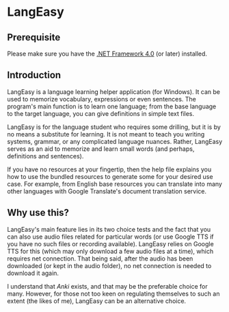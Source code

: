 # LangEasy

## Prerequisite

Please make sure you have the [.NET Framework 4.0](https://www.microsoft.com/en-US/download/details.aspx?id=17851) (or later) installed.

## Introduction

LangEasy is a language learning helper application (for Windows). It can be used to memorize vocabulary, expressions or 
even sentences. The program's main function is to learn one language; from the base language to the target 
language, you can give definitions in simple text files.

LangEasy is for the language student who requires some drilling, but it is by no means a substitute for learning.
It is not meant to teach you writing systems, grammar, or any complicated language nuances.
Rather, LangEasy serves as an aid to memorize and learn small words (and perhaps, definitions and sentences).

If you have no resources at your fingertip, then the help file explains you how to use the bundled resources
to generate some for your desired use case. For example, from English base resources you can translate into many other languages with Google 
Translate's document translation service.

## Why use this?

LangEasy's main feature lies in its two choice tests and the fact that you can also use audio files related for particular words (or use Google TTS if you have no such files or recording available). LangEasy relies on Google TTS for this (which may only download a few audio files at a time), which requires net 
connection. That being said, after the audio has been downloaded (or kept in the audio folder), no net 
connection is needed to download it again.

I understand that *Anki* exists, and that may be the preferable choice for many. However, for those not too keen on regulating themselves to such an extent (the likes of me), LangEasy can be an alternative choice.
